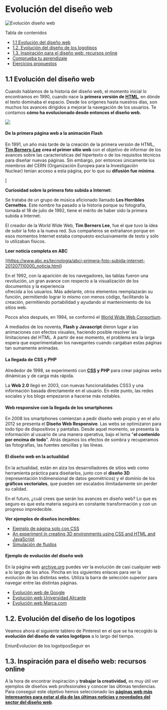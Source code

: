 Evolución del diseño web
========================

![Evolución diseño web](https://www.eniun.com/wp-content/uploads/Evoluci%C3%B3n-disenyo-web.png)

Tabla de contenidos

-   [1.1 Evolución del diseño web](https://www.eniun.com/evolucion-diseno-web/#11_Evolucion_del_diseno_web)
-   [1.2. Evolución del diseño de los logotipos](https://www.eniun.com/evolucion-diseno-web/#12_Evolucion_del_diseno_de_los_logotipos)
-   [1.3. Inspiración para el diseño web: recursos online](https://www.eniun.com/evolucion-diseno-web/#13_Inspiracion_para_el_diseno_web_recursos_online)
-   [Comprueba tu aprendizaje](https://www.eniun.com/evolucion-diseno-web/#Comprueba_tu_aprendizaje)
-   [Ejercicios propuestos](https://www.eniun.com/evolucion-diseno-web/#Ejercicios_propuestos)

1.1 Evolución del diseño web
----------------------------

Cuando hablamos de la historia del diseño web, el momento inicial lo encontramos en 1990, cuando nace la **primera versión de [HTML](https://www.eniun.com/html-lenguaje-de-marcas/)**, en dónde el texto dominaba el espacio. Desde los orígenes hasta nuestros días, son muchos los avances dirigidos a mejorar la navegación de los usuarios. Te contamos **cómo ha evolucionado desde entonces el diseño web.**

![](https://www.eniun.com/wp-content/uploads/svg/evolucion-diseno-web-desarrollo.svg)

#### **De la primera página web a la animación Flash**

En 1991, un año más tarde de la creación de la primera versión de HTML, [**Tim Berners-Lee**](https://es.wikipedia.org/wiki/Tim_Berners-Lee) **crea el primer sitio web** con el objetivo de informar de los avances sobre las características del hipertexto o de los requisitos técnicos para diseñar nuevas páginas. Sin embargo, por entonces únicamente los miembros del CERN (Organización Europea para la Investigación Nuclear) tenían acceso a esta página, por lo que su **difusión fue mínima**. 

[

**Curiosidad sobre la primera foto subida a Internet:**

Se trataba de un grupo de música aficionado llamado **Les Horribles Cernettes**. Este nombre ha pasado a la historia porque su fotografía, tomada el 18 de julio de 1992, tiene el mérito de haber sido la primera subida a Internet.

El creador de la World Wide Web, **Tim Berners Lee**, fue el que tuvo la idea de subir la foto a la nueva red. Sus compañeros se extrañaron porque en esos momentos Internet estaba compuesto exclusivamente de texto y sólo lo utilizaban físicos.

**Leer noticia completa en ABC**

](https://www.abc.es/tecnologia/abci-primera-foto-subida-internet-201207110000_noticia.html)

En el 1992, con la aparición de los navegadores, las tablas fueron una revolución, un gran avance con respecto a la visualización de los documentos y la experiencia\
ofrecida a los usuarios. Más adelante, otros elementos reemplazarán su función, permitiendo lograr lo mismo con menos código, facilitando la creación, permitiendo portabilidad y ayudando al mantenimiento de los sitios web.

Pocos años después, en 1994, se conformó el [World Wide Web Consortium](https://www.w3c.es/).

A mediados de los noventa, **Flash y Javascript** dieron lugar a las animaciones con efectos visuales, haciendo posible resolver las limitaciones del HTML. A partir de ese momento, el problema era la larga espera que experimentaban los navegantes cuando cargaban estas páginas tan sumamente animadas.

#### **La llegada de CSS y PHP**

Alrededor de 1998, se experimentó con **[CSS](https://www.eniun.com/que-es-css-cascading-style-sheets/) y PHP** para crear páginas webs dinámicas y de carga más rápida.

La **Web 2.0** llegó en 2003, con nuevas funcionalidades CSS3 y una información basada directamente en el usuario. En este punto, las redes sociales y los blogs empezaron a hacerse más notables.

#### **Web responsive con la llegada de los smartphones**

En 2008 los smartphones comienzan a pedir diseño web propio y en el año 2012 se presenta el **Diseño Web Responsive**. Las webs se optimizaron para todo tipo de dispositivos y pantallas. Desde aquel momento, se presenta la información al usuario de una manera operativa, bajo el lema "**el contenido por encima de todo**". Atrás dejamos los efectos de sombra y recuperamos las fotografías, las fuentes sencillas y las líneas.

#### **El diseño web en la actualidad**

En la actualidad, están en alza los desarrolladores de sitios web como herramienta práctica para diseñarlos, junto con el **diseño 3D** (representación tridimensional de datos geométricos) y el dominio de los **gráficos vectoriales**, que pueden ser escalados ilimitadamente sin perder su calidad.

En el futuro, ¿cuál crees que serán los avances en diseño web? Lo que es seguro es que esta materia seguirá en constante transformación y con un progreso impredecible. 

**Ver ejemplos de diseños increíbles:**

-   [Ejemplo de página solo con CSS](https://codepen.io/ivorjetski/pen/xMJoYO)
-   [An experiment in creating 3D environments using CSS and HTML and JavaScript](https://keithclark.co.uk/labs/css-fps/desktop/)
-   [Simulación de fluidos](https://paveldogreat.github.io/WebGL-Fluid-Simulation/)

#### **Ejemplo de evolución del diseño web**

En la página web [archive.org](http://archive.org/) puedes ver la evolución de casi cualquier web a lo largo de los años. Pincha en los siguientes enlaces para ver la evolución de las distintas webs. Utiliza la barra de selección superior para navegar entre las distintas páginas.

-   [Evolución web de Google](https://web.archive.org/web/19981202230410/http://www.google.com/)
-   [Evolución web Universidad Alicante](https://web.archive.org/web/19981203081855/http://www.ua.es/)
-   [Evolución web Marca.com](https://web.archive.org/web/19981207003841/http://www.marca.com/)

1.2. Evolución del diseño de los logotipos
------------------------------------------

Veamos ahora el siguiente tablero de Pinterest en el que se ha recogido la **evolución del diseño de varios logotipos** a lo largo del tiempo.

EniunEvolucion de los logotiposSeguir en

1.3. Inspiración para el diseño web: recursos online
----------------------------------------------------

A la hora de encontrar inspiración y **trabajar la creatividad,** es muy útil ver ejemplos de diseños web profesionales y conocer las últimas tendencias. Para conseguir este objetivo hemos seleccionado las **[páginas web más interesantes para estar al día de las últimas noticias y novedades del sector del diseño web](https://www.eniun.com/inspiracion-diseno-web-recursos-imprescindibles/)**.